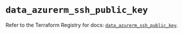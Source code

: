 # `data_azurerm_ssh_public_key`

Refer to the Terraform Registry for docs: [`data_azurerm_ssh_public_key`](https://registry.terraform.io/providers/hashicorp/azurerm/3.107.0/docs/data-sources/ssh_public_key).
